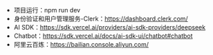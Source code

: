 -   项目运行：npm run dev
-   身份验证和用户管理服务-Clerk：https://dashboard.clerk.com/
-   AI SDK：https://sdk.vercel.ai/providers/ai-sdk-providers/deepseek
-   Chatbot：https://sdk.vercel.ai/docs/ai-sdk-ui/chatbot#chatbot
-   阿里云百炼：https://bailian.console.aliyun.com/
